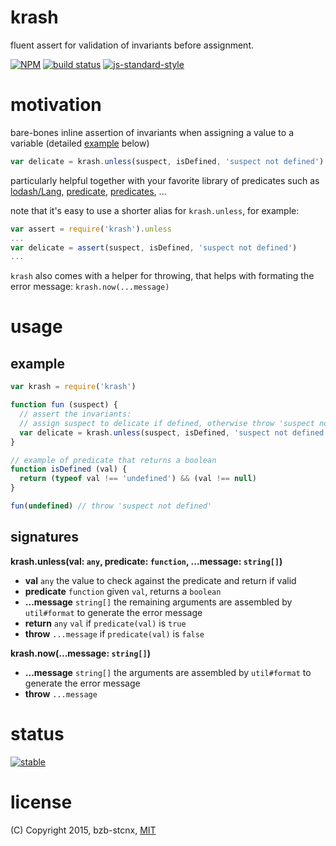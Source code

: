 # krash
fluent assert for validation of invariants before assignment.

[![NPM](https://nodei.co/npm/krash.png?compact=true)](https://nodei.co/npm/krash/)
[![build status](https://secure.travis-ci.org/bzb-stcnx/krash.png)](http://travis-ci.org/bzb-stcnx/krash)
[![js-standard-style](https://img.shields.io/badge/code%20style-standard-brightgreen.svg?style=flat)](https://github.com/feross/standard)

# motivation
bare-bones inline assertion of invariants when assigning a value to a variable (detailed [example](#usage) below)
```javascript
var delicate = krash.unless(suspect, isDefined, 'suspect not defined')
```
particularly helpful together with your favorite library of predicates such as 
[lodash/Lang](https://www.npmjs.com/package/lodash),
[predicate](https://www.npmjs.com/package/predicate),
[predicates](https://www.npmjs.com/package/predicates), ...

note that it's easy to use a shorter alias for `krash.unless`, for example:
```javascript
var assert = require('krash').unless
...
var delicate = assert(suspect, isDefined, 'suspect not defined')
...
```

`krash` also comes with a helper for throwing,
that helps with formating the error message: `krash.now(...message)`

# usage
## example
```javascript
var krash = require('krash')

function fun (suspect) {
  // assert the invariants:
  // assign suspect to delicate if defined, otherwise throw 'suspect not defined'
  var delicate = krash.unless(suspect, isDefined, 'suspect not defined')
}

// example of predicate that returns a boolean
function isDefined (val) {
  return (typeof val !== 'undefined') && (val !== null)
}

fun(undefined) // throw 'suspect not defined'
```

## signatures
**krash.unless(val: `any`, predicate: `function`, ...message: `string[]`)**
* **val** `any` the value to check against the predicate and return if valid
* **predicate** `function` given `val`, returns a `boolean`
* **...message** `string[]` the remaining arguments are assembled by `util#format`
to generate the error message
* **return** `any` `val` if `predicate(val)` is `true`
* **throw** `...message` if `predicate(val)` is `false`

**krash.now(...message: `string[]`)**
* **...message** `string[]` the arguments are assembled by `util#format`
to generate the error message
* **throw** `...message`


# status
[![stable](http://badges.github.io/stability-badges/dist/stable.svg)](http://github.com/badges/stability-badges)

# license
(C) Copyright 2015, bzb-stcnx,
[MIT](LICENSE)

